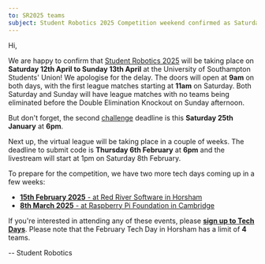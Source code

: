 ```yaml
---
to: SR2025 teams
subject: Student Robotics 2025 Competition weekend confirmed as Saturday 12th to Sunday 13th April
---
```


Hi,

We are happy to confirm that [Student Robotics 2025](https://studentrobotics.org/events/sr2025/competition/) will be taking place on **Saturday 12th April to Sunday 13th April** at the University of Southampton Students' Union! We apologise for the delay. The doors will open at **9am** on both days, with the first league matches starting at **11am** on Saturday. Both Saturday and Sunday will have league matches with no teams being eliminated before the Double Elimination Knockout on Sunday afternoon.

But don't forget, the second [challenge](https://studentrobotics.org/docs/resources/2025/challenges.html) deadline is this **Saturday 25th January** at **6pm**.

Next up, the virtual league will be taking place in a couple of weeks. The deadline to submit code is **Thursday 6th February** at **6pm** and the livestream will start at 1pm on Saturday 8th February.

To prepare for  the competition, we have two more tech days coming up in a few weeks:
* [**15th February 2025** - at Red River Software in Horsham](https://studentrobotics.org/events/sr2025/horsham-tech-day-february)
* [**8th March 2025** - at Raspberry Pi Foundation in Cambridge](https://studentrobotics.org/events/sr2025/cambridge-tech-day-march)

If you're interested in attending any of these events, please **[sign up to Tech Days](https://forms.gle/SpZnqpUAaRbxwy2C9)**. Please note that the February Tech Day in Horsham has a limit of **4** teams.

-- Student Robotics

